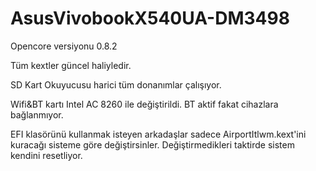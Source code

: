 # AsusVivobookX540UA-DM3498

Opencore versiyonu 0.8.2

Tüm kextler güncel haliyledir.

SD Kart Okuyucusu harici tüm donanımlar çalışıyor.

Wifi&BT kartı Intel AC 8260 ile değiştirildi. BT aktif fakat cihazlara bağlanmıyor.

EFI klasörünü kullanmak isteyen arkadaşlar sadece AirportItlwm.kext'ini kuracağı sisteme göre değiştirsinler. Değiştirmedikleri taktirde sistem kendini resetliyor.

